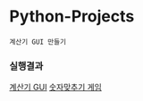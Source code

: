 # Python-Projects

```
계산기 GUI 만들기
```


### 실행결과
[계산기 GUI](https://blog.naver.com/yas7745/222972310589)
[숫자맞추기 게임](https://blog.naver.com/yas7745/222984566237)
